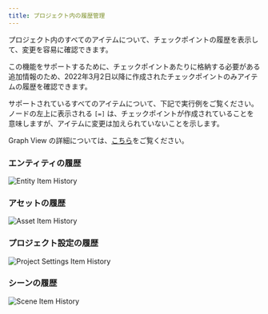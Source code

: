 ```yaml
---
title: プロジェクト内の履歴管理
---
```


プロジェクト内のすべてのアイテムについて、チェックポイントの履歴を表示して、変更を容易に確認できます。

この機能をサポートするために、チェックポイントあたりに格納する必要がある追加情報のため、2022年3月2日以降に作成されたチェックポイントのみアイテムの履歴を確認できます。

サポートされているすべてのアイテムについて、下記で実行例をご覧ください。ノードの左上に表示される `[=]` は、チェックポイントが作成されていることを意味しますが、アイテムに変更は加えられていないことを示します。

Graph View の詳細については、[こちら][graph-view]をご覧ください。

### エンティティの履歴

![Entity Item History](/img/user-manual/version-control/item-history/entity-item-history.gif)

### アセットの履歴

![Asset Item History](/img/user-manual/version-control/item-history/asset-item-history.gif)

### プロジェクト設定の履歴

![Project Settings Item History](/img/user-manual/version-control/item-history/project-item-history.gif)

### シーンの履歴

![Scene Item History](/img/user-manual/version-control/item-history/scene-item-history.gif)

[graph-view]: /user-manual/editor/version-control/graph-view/
